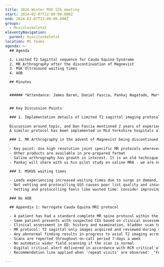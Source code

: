 ```yaml
---
title: 2024 Winter MSK SIG meeting
start: 2024-02-07T12:00:00.000Z
end: 2024-02-07T13:00:00.000Z
groups:
  - Musculoskeletal
eleventyNavigation:
  parent: musculoskeletal
location: MS Teams
agenda: >-
  ## A﻿genda

  1﻿. Limited T2 Sagittal sequence for Cauda Equina Syndrome
  2﻿. MR Arthrography after the discontinuation of Magnevist
  3﻿. MSK Ultrasound waiting times
  4﻿. AOB

  ## M﻿inutes


  ###### *A﻿ttendance: James Baren, Daniel Fascia, Pankaj Nagatode, Martin Hampshire, Lisa Field, Amy Richards, Richard (Guest), Gill Barber, Richard Packer*


  ## K﻿ey Discussion Points

  ### 1. Implementation details of Limited T2 sagittal imaging protocol for cauda equina syndrome
  
  Discussion around topic, and Dan Fascia mentioned 2 years of experience using the protocol in Harrogate. James Baren asked to provide the implementation of the protocol for group sharing     (Appendix 1).
  A similar protocol has been implemented in Mid Yorkshire hospitals although it was pointed out that they have a step requiring scan time review by a radiologist which was felt unrealistic     and rate limiting. Dan Fascia suggested this needs to be done by the radiographer after acquiring the limited T2 sagittal scan, and based on the availability of a prior fully reported       MLSPN during the last 3-years.

  ### 2. MR Arthrography in the advent of Magnevist being discontinued
  
  - Key point: Use high resolution joint specific MR protocols wherever possible instead of arthro (hip, wrist, ankle all commonplace. Shoulder less so)
  - Other products are available in pre-prepared format
  - Saline arthrography has growth in interest. It is an old technique but works well if pitfalls are avoided. Scan protocol should be adapted to use PD/PDFS to take advantage of the water     weighting. T1FS sequences have no role. A narrower 'scanning window' has been documented historically of time to scan within 1hr of saline injection which was lower than the window of 2hrs   with Gadolinium present.
  - Pankaj will share with us his pilot study on saline MRA - we are not only interested in image quality (expected to be fine), but user experience and pitfalls.

  ### 3. MSKUS waiting times
  
  - Leeds experiencing increased waiting times due to surge in demand, needing to outsource
  - Not vetting and protocolling USS causes poor list quality and insurmountable, uncontrolled demand
  - Vetting and protocolling feels like wasted time: consider improving request pathways, forms, digital tools to implement decision trees for referrers

  ### No AOB

  ## Appendix 1: Harrogate Cauda Equina MRI protocol

  - A patient has had a standard complete MR spine protocol within the last 3-years
  - Same patient presents with suspected CES based on clinical assessment in ED. GP and outpatient assessments are not accepted and must attend for assessment. This is because if CES is         discovered, the infrastructure to instigate rapid care does not exist in these areas and result delivery is also harder.
  - Clinical assessment in ED: history and examination, bladder scan to stratify scan urgency
  - MR protocol: T2 sagittal only images acquired and reviewed during scan by MR radioghrapher.
  - Any abnnormal finding results in progress to axial T2 imaging across abnormal area
  - Scans are reported throughout on-call period 7-days a week
  - No automatic wider field scanning if the scan is normal
  - Digital critical alert delivered in accordance with RCR critical alerting guidance in the event of a positive scan finding
  - Recommendation line applied when 'repeat visits' are observed: _"Further MRI scanning for the same indication is not likely to yield additional information. Please refer this patient to     the MSK Spine Service for further care"_

---
```

